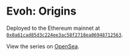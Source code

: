 # Evoh: Origins

Deployed to the Ethereum mainnet at [`0x0a61cad85d3c224ee3ac58f2718ea06948712563`](https://etherscan.io/address/0x0a61cad85d3c224ee3ac58f2718ea06948712563).

View the series on [OpenSea](https://opensea.io/collection/evoh-origins).
